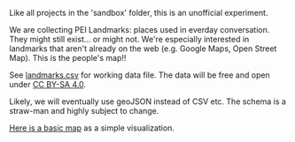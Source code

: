 
Like all projects in the 'sandbox' folder, this is an unofficial experiment. 

We are collecting PEI Landmarks: places used in everday conversation. They might still exist... or might not. We're especially interested in landmarks that aren't already on the web (e.g. Google Maps, Open Street Map). This is the people's map!!

See [landmarks.csv](https://github.com/peidevs/OpenDataBookClub/blob/master/data/sandbox/landmarks/landmarks.csv) for working data file. The data will be free and open under [CC BY-SA 4.0](https://creativecommons.org/licenses/by-sa/4.0/). 

Likely, we will eventually use geoJSON instead of CSV etc. The schema is a straw-man and highly subject to change.

[Here is a basic map](http://bit.ly/1MnpekQ) as a simple visualization.

